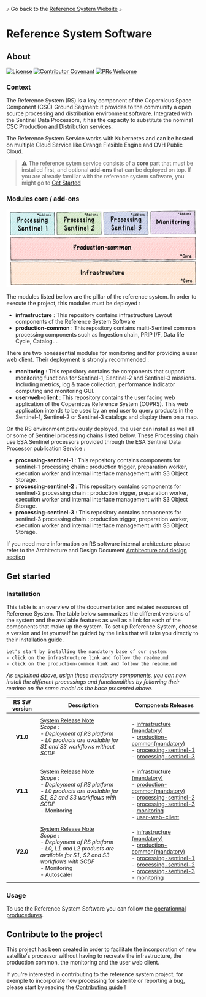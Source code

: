 :arrow_heading_up: Go back to the [Reference System Website](https://referencesystem.copernicus.eu/) :arrow_heading_up:

# Reference System Software

## About

 [![License](https://img.shields.io/badge/License-Apache%202.0-blue.svg)](https://opensource.org/licenses/Apache-2.0) [![Contributor Covenant](https://img.shields.io/badge/Contributor%20Covenant-2.0-4baaaa.svg)](CODE_OF_CONDUCT.md) [![PRs Welcome](https://img.shields.io/badge/PRs-welcome-brightgreen.svg?style=flat-square)](https://makeapullrequest.com) 

### Context

The Reference System (RS) is a key component of the Copernicus Space Component (CSC) Ground Segment: it provides to the community a open source processing and distribution environment software. Integrated with the Sentinel Data Processors, it has the capacity to substitute the nominal CSC Production and Distribution services. 

The Reference System Service works with Kubernetes and can be hosted on multiple Cloud Service like Orange Flexible Engine and OVH Public Cloud.

> :warning: The reference sytem service consists of a **core** part that must be installed first, and optional **add-ons** that can be deployed on top. If you are already familiar with the reference system software, you might go to [Get Started](#get-started)

### Modules core / add-ons

![Reference System Schema of all modules](/.github/assets/images/Reference-System-6.png)

The modules listed bellow are the pillar of the reference system. In order to execute the project, this modules must be deployed :

- **infrastructure** : This repository contains infrastructure Layout components of the Reference System Software
- **production-common** : This repository contains multi-Sentinel common processing components such as Ingestion chain, PRIP I/F, Data life Cycle, Catalog....

There are two nonessential modules for monitoring and for providing a user web client. 
Their deployment is strongly recommended :

- **monitoring** : This repository contains the components that support monitoring functions for Sentinel-1, Sentinel-2 and Sentinel-3 missions. Including metrics, log & trace collection, performance Indicator computing and monitoring GUI.
- **user-web-client** : This repository contains the user facing web application of the Copernicus Reference System (COPRS). This web application intends to be used by an end user to query products in the Sentinel-1, Sentinel-2 or Sentinel-3 catalogs and display them on a map.

On the RS environment previously deployed, the user can install as well all or some of Sentinel processing chains listed below. These Processing chain use ESA Sentinel processors provided through the ESA Sentinel Data Processor publication Service :

- **processing-sentinel-1** : This repository contains components for sentinel-1 processing chain : production trigger, preparation worker, execution worker and internal interface management with S3 Object Storage.
- **processing-sentinel-2** : This repository contains components for sentinel-2 processing chain : production trigger, preparation worker, execution worker and internal interface management with S3 Object Storage.
- **processing-sentinel-3** : This repository contains components for sentinel-3 processing chain : production trigger, preparation worker, execution worker and internal interface management with S3 Object Storage.

If you need more information on RS software internal architecture please refer to the Architecture and Design Document [Architecture and design section](/releases/v1.1.md)

## Get started

### Installation
This table is an overview of the documentation and related resources of Reference System.
The table below summarizes the different versions of the system and the available features as well as a link for each of the components that make up the system.
To set up Reference System, choose a version and let yourself be guided by the links that will take you directly to their installation guide.

```
Let's start by installing the mandatory base of our system:
- click on the infrastructure link and follow the readme.md
- click on the production-common link and follow the readme.md
```
*As explained above, usign these mandatory components, you can now install the different processings and functionalities by following their readme on the same model as the base presented above.*

| RS SW version | Description                                                                                                          | Components Releases |
| :----------:  | -------------------------------------------------------------------------------------------------------------------- | -------- |
| **V1.0**      | [System Release Note](/releases/v1.0.md)<br>*Scope :<br>\- Deployment of RS platform<br>\- L0 products are available for S1 and S3 workflows without SCDF* |<br>\- [infrastructure (mandatory)](https://github.com/COPRS/infrastructure/tree/0.3.0-rc4)<br>\- [production-common(mandatory)](https://github.com/COPRS/production-common/tree/0.3.0-rc14)<br>\- [processing-sentinel-1](https://github.com/COPRS/processing-sentinel-1/tree/0.3.0-rc07)<br>\- [processing-sentinel-3](https://github.com/COPRS/processing-sentinel-3/tree/0.3.0-rc10) |
| **V1.1**      | [System Release Note](/releases/v1.1.md)<br>*Scope :<br>\- Deployment of RS platform<br>\- L0 products are available for S1, S2 and S3 workflows with SCDF*<br>\- Monitoring | <br>\- [infrastructure (mandatory)](https://github.com/COPRS/infrastructure/tree/0.10.0)<br>\- [production-common(mandatory)](https://github.com/COPRS/production-common/tree/1.4.1)<br>\- [processing-sentinel-2](https://github.com/COPRS/processing-sentinel-2/tree/1.0.0)<br>\- [processing-sentinel-3](https://github.com/COPRS/processing-sentinel-3/tree/1.4.1)<br>\- [monitoring](https://github.com/COPRS/monitoring/tree/1.1.0)<br>\- [user-web-client](https://github.com/COPRS/user-web-client/tree/1.4.0) |
| **V2.0**      | [System Release Note](/releases/v2.0.md)<br>*Scope :<br>\- Deployment of RS platform<br>\- L0, L1 and L2 products are available for S1, S2 and S3 workflows with SCDF*<br>\- Monitoring<br>\- Autoscaler| <br>\- [infrastructure (mandatory)](https://github.com/COPRS/infrastructure/tree/0.10.0-rc1)<br>\- [production-common(mandatory)](https://github.com/COPRS/production-common/tree/1.4.0-rc1)<br>\- [processing-sentinel-1](https://github.com/COPRS/processing-sentinel-1/tree/1.4.0-rc1)<br>\- [processing-sentinel-2](https://github.com/COPRS/processing-sentinel-2/tree/0.11.0-rc1)<br>\- [processing-sentinel-3](https://github.com/COPRS/processing-sentinel-3/tree/1.4.0-rc1)<br>\- [monitoring](https://github.com/COPRS/monitoring/tree/0.10.0-rc1) |
### Usage

To use the Reference System Software you can follow the [operationnal producedures](/releases/v1.1.md). 

## Contribute to the project

This project has been created in order to facilitate the incorporation of new satellite's processor without having to recreate the infrastructure, the production common, the monitoring and the user web client.

If you're interested in contributing to the reference system project, for exemple to incorporate new processing for satellite or reporting a bug, please start by reading the [Contributing guide](/contribute/) !



